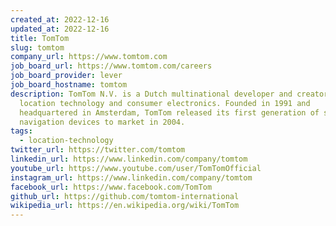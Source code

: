 ```yaml
---
created_at: 2022-12-16
updated_at: 2022-12-16
title: TomTom
slug: tomtom
company_url: https://www.tomtom.com
job_board_url: https://www.tomtom.com/careers
job_board_provider: lever
job_board_hostname: tomtom
description: TomTom N.V. is a Dutch multinational developer and creator of
  location technology and consumer electronics. Founded in 1991 and
  headquartered in Amsterdam, TomTom released its first generation of satellite
  navigation devices to market in 2004.
tags:
  - location-technology
twitter_url: https://twitter.com/tomtom
linkedin_url: https://www.linkedin.com/company/tomtom
youtube_url: https://www.youtube.com/user/TomTomOfficial
instagram_url: https://www.linkedin.com/company/tomtom
facebook_url: https://www.facebook.com/TomTom
github_url: https://github.com/tomtom-international
wikipedia_url: https://en.wikipedia.org/wiki/TomTom
---
```

